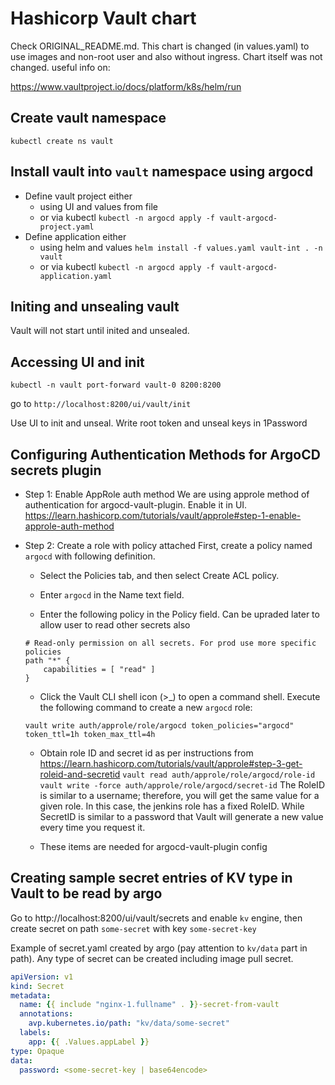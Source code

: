 # Hashicorp Vault chart

Check ORIGINAL_README.md. This chart is changed (in values.yaml) to use images and non-root user and also without
ingress. Chart itself was not changed. useful info on:

https://www.vaultproject.io/docs/platform/k8s/helm/run

## Create vault namespace

`kubectl create ns vault`

## Install vault into `vault` namespace using argocd

- Define vault project either
    - using UI and values from file
    - or via kubectl `kubectl -n argocd apply -f vault-argocd-project.yaml`
- Define application either
    - using helm and values `helm install -f values.yaml vault-int . -n vault`
    - or via kubectl `kubectl -n argocd apply -f vault-argocd-application.yaml`

## Initing and unsealing vault

Vault will not start until inited and unsealed.

## Accessing UI and init

`kubectl -n vault port-forward vault-0 8200:8200`

go to `http://localhost:8200/ui/vault/init`

Use UI to init and unseal. Write root token and unseal keys in 1Password

## Configuring Authentication Methods for ArgoCD secrets plugin

- Step 1: Enable AppRole auth method We are using approle method of authentication for argocd-vault-plugin. Enable it in
  UI.
  https://learn.hashicorp.com/tutorials/vault/approle#step-1-enable-approle-auth-method


- Step 2: Create a role with policy attached First, create a policy named `argocd` with following definition.

    - Select the Policies tab, and then select Create ACL policy.

    - Enter `argocd` in the Name text field.

    - Enter the following policy in the Policy field. Can be upraded later to allow user to read other secrets also
    ```
    # Read-only permission on all secrets. For prod use more specific policies
    path "*" {
        capabilities = [ "read" ]
    }
   ```

    - Click the Vault CLI shell icon (>_) to open a command shell. Execute the following command to create a
      new `argocd` role:
    ```
    vault write auth/approle/role/argocd token_policies="argocd" token_ttl=1h token_max_ttl=4h
    ```

    - Obtain role ID and secret id as per instructions
      from https://learn.hashicorp.com/tutorials/vault/approle#step-3-get-roleid-and-secretid
      `vault read auth/approle/role/argocd/role-id`
      `vault write -force auth/approle/role/argocd/secret-id`
      The RoleID is similar to a username; therefore, you will get the same value for a given role. In this case, the
      jenkins role has a fixed RoleID. While SecretID is similar to a password that Vault will generate a new value
      every time you request it.

    - These items are needed for argocd-vault-plugin config

## Creating sample secret entries of KV type in Vault to be read by argo

Go to http://localhost:8200/ui/vault/secrets and enable `kv` engine, then create secret on path `some-secret` with
key `some-secret-key`

Example of secret.yaml created by argo (pay attention to `kv/data` part in path). Any type of secret can be created
including image pull secret.

```yaml
apiVersion: v1
kind: Secret
metadata:
  name: {{ include "nginx-1.fullname" . }}-secret-from-vault
  annotations:
    avp.kubernetes.io/path: "kv/data/some-secret"
  labels:
    app: {{ .Values.appLabel }}
type: Opaque
data:
  password: <some-secret-key | base64encode>
```
